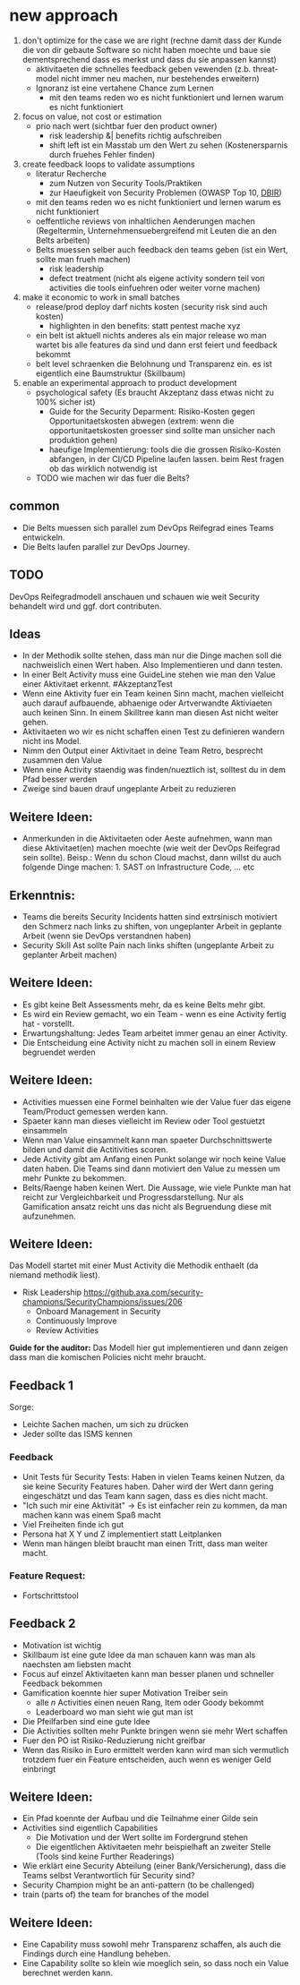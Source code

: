 # new approach

1. don't optimize for the case we are right (rechne damit dass der Kunde die von dir gebaute Software so nicht haben moechte und baue sie dementsprechend dass es merkst und dass du sie anpassen kannst)
   - aktivitaeten die schnelles feedback geben vewenden (z.b. threat-model nicht immer neu machen, nur bestehendes erweitern)
   - Ignoranz ist eine vertahene Chance zum Lernen
      - mit den teams reden wo es nicht funktioniert und lernen warum es nicht funktioniert
2. focus on value, not cost or estimation
   - prio nach wert (sichtbar fuer den product owner)
      - risk leadership &| benefits richtig aufschreiben
      - shift left ist ein Masstab um den Wert zu sehen (Kostenersparnis durch fruehes Fehler finden)
3. create feedback loops to validate assumptions
   - literatur Recherche
      - zum Nutzen von Security Tools/Praktiken
      - zur Haeufigkeit von Security Problemen (OWASP Top 10, [DBIR](https://www.verizon.com/business/de-de/resources/reports/dbir/))
   - mit den teams reden wo es nicht funktioniert und lernen warum es nicht funktioniert
   - oeffentliche reviews von inhaltlichen Aenderungen machen (Regeltermin, Unternehmensuebergreifend mit Leuten die an den Belts arbeiten)
   - Belts muessen selber auch feedback den teams geben (ist ein Wert, sollte man frueh machen)
      - risk leadership
      - defect treatment (nicht als eigene activity sondern teil von activities die tools einfuehren oder weiter vorne machen)
4. make it economic to work in small batches
   - release/prod deploy darf nichts kosten (security risk sind auch kosten)
      - highlighten in den benefits: statt pentest mache xyz
   - ein belt ist aktuell nichts anderes als ein major release wo man wartet bis alle features da sind und dann erst feiert und feedback bekommt
   - belt level schraenken die Belohnung und Transparenz ein. es ist eigentlich eine Baumstruktur (Skillbaum)
5. enable an experimental approach to product development
   - psychological safety (Es braucht Akzeptanz dass etwas nicht zu 100% sicher ist)
      - Guide for the Security Deparment: Risiko-Kosten gegen Opportunitaetskosten abwegen (extrem: wenn die opportunitaetskosten groesser sind sollte man unsicher nach produktion gehen)
      - haeufige Implementierung: tools die die grossen Risiko-Kosten abfangen, in der CI/CD Pipeline laufen lassen. beim Rest fragen ob das wirklich notwendig ist
   - TODO wie machen wir das fuer die Belts?

## common

- Die Belts muessen sich parallel zum DevOps Reifegrad eines Teams entwickeln.
- Die Belts laufen parallel zur DevOps Journey.

## TODO

DevOps Reifegradmodell anschauen und schauen wie weit Security behandelt wird und ggf. dort contributen.

## Ideas

- In der Methodik sollte stehen, dass man nur die Dinge machen soll die nachweislich einen Wert haben. Also Implementieren und dann testen.
- In einer Belt Activity muss eine GuideLine stehen wie man den Value einer Aktivitaet erkennt. #AkzeptanzTest
- Wenn eine Aktivity fuer ein Team keinen Sinn macht, machen vielleicht auch darauf aufbauende, abhaenige oder Artverwandte Aktiviaeten auch keinen Sinn. In einem Skilltree kann man diesen Ast nicht weiter gehen.
- Aktivitaeten wo wir es nicht schaffen einen Test zu definieren wandern nicht ins Model.
- Nimm den Output einer Aktivitaet in deine Team Retro, besprecht zusammen den Value
- Wenn eine Activity staendig was finden/nueztlich ist, solltest du in dem Pfad besser werden
- Zweige sind bauen drauf ungeplante Arbeit zu reduzieren

## Weitere Ideen:
- Anmerkunden in die Aktivitaeten oder Aeste aufnehmen, wann man diese Aktivitaet(en) machen moechte (wie weit der DevOps Reifegrad sein sollte). Beisp.: Wenn du schon Cloud machst, dann willst du auch folgende Dinge machen: 1. SAST on Infrastructure Code, ... etc

## Erkenntnis:
- Teams die bereits Security Incidents hatten sind extrsinisch motiviert den Schmerz nach links zu shiften, von ungeplanter Arbeit in geplante Arbeit (wenn sie DevOps verstandnen haben)
- Security Skill Ast sollte Pain nach links shiften (ungeplante Arbeit zu geplanter Arbeit machen)

## Weitere Ideen:
- Es gibt keine Belt Assessments mehr, da es keine Belts mehr gibt.
- Es wird ein Review gemacht, wo ein Team - wenn es eine Activity fertig hat - vorstellt.
- Erwartungshaltung: Jedes Team arbeitet immer genau an einer Activity.
- Die Entscheidung eine Activity nicht zu machen soll in einem Review begruendet werden

## Weitere Ideen:
- Activities muessen eine Formel beinhalten wie der Value fuer das eigene Team/Product gemessen werden kann.
- Spaeter kann man dieses vielleicht im Review oder Tool gestuetzt einsammeln
- Wenn man Value einsammelt kann man spaeter Durchschnittswerte bilden und damit die Actitivities scoren.
- Jede Activity gibt am Anfang einen Punkt solange wir noch keine Value daten haben. Die Teams sind dann motiviert den Value zu messen um mehr Punkte zu bekommen.
- Belts/Raenge haben keinen Wert. Die Aussage, wie viele Punkte man hat reicht zur Vergleichbarkeit und Progressdarstellung. Nur als Gamification ansatz reicht uns das nicht als Begruendung diese mit aufzunehmen.

## Weitere Ideen:
Das Modell startet mit einer Must Activity die Methodik enthaelt (da niemand methodik liest).

- Risk Leadership https://github.axa.com/security-champions/SecurityChampions/issues/206
  - Onboard Management in Security
  - Continuously Improve
  - Review Activities

**Guide for the auditor:**
Das Modell hier gut implementieren und dann zeigen dass man die komischen Policies nicht mehr braucht.

## Feedback 1
Sorge:
- Leichte Sachen machen, um sich zu drücken
- Jeder sollte das ISMS kennen

### Feedback
- Unit Tests für Security Tests: Haben in vielen Teams keinen Nutzen, da sie keine Security Features haben. Daher wird der Wert dann gering eingeschätzt und das Team kann sagen, dass es dies nicht macht.
- "Ich such mir eine Aktivität" -> Es ist einfacher rein zu kommen, da man machen kann was einem Spaß macht
- Viel Freiheiten finde ich gut
- Persona hat X Y und Z implementiert statt Leitplanken
- Wenn man hängen bleibt braucht man einen Tritt, dass man weiter macht.

### Feature Request:
- Fortschrittstool

## Feedback 2

- Motivation ist wichtig
- Skillbaum ist eine gute Idee da man schauen kann was man als naechsten am liebsten macht
- Focus auf einzel Aktivitaeten kann man besser planen und schneller Feedback bekommen
- Gamification koennte hier super Motivation Treiber sein
  - alle *n* Activities einen neuen Rang, Item oder Goody bekommt
  - Leaderboard wo man sieht wie gut man ist
- Die Pfeilfarben sind eine gute Idee
- Die Activities sollten mehr Punkte bringen wenn sie mehr Wert schaffen
- Fuer den PO ist Risiko-Reduzierung nicht greifbar
- Wenn das Risiko in Euro ermittelt werden kann wird man sich vermutlich trotzdem fuer ein Feature entscheiden, auch wenn es weniger Geld einbringt

## Weitere Ideen:
- Ein Pfad koennte der Aufbau und die Teilnahme einer Gilde sein
- Activities sind eigentlich Capabilities
  - Die Motivation und der Wert sollte im Fordergrund stehen
  - Die eigentlichen Aktivitaeten mehr beispielhaft an zweiter Stelle (Tools sind keine Further Readerings)
- Wie erklärt eine Security Abteilung (einer Bank/Versicherung), dass die Teams selbst Verantwortlich für Security sind?
- Security Champion might be an anti-pattern (to be challenged)
- train (parts of) the team for branches of the model

## Weitere Ideen:
- Eine Capability muss sowohl mehr Transparenz schaffen, als auch die Findings durch eine Handlung beheben.
- Eine Capability sollte so klein wie moeglich sein, so dass noch ein Value berechnet werden kann.